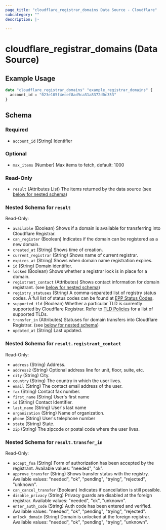 ```yaml
---
page_title: "cloudflare_registrar_domains Data Source - Cloudflare"
subcategory: ""
description: |-
  
---
```


# cloudflare_registrar_domains (Data Source)



## Example Usage

```terraform
data "cloudflare_registrar_domains" "example_registrar_domains" {
  account_id = "023e105f4ecef8ad9ca31a8372d0c353"
}
```

<!-- schema generated by tfplugindocs -->
## Schema

### Required

- `account_id` (String) Identifier

### Optional

- `max_items` (Number) Max items to fetch, default: 1000

### Read-Only

- `result` (Attributes List) The items returned by the data source (see [below for nested schema](#nestedatt--result))

<a id="nestedatt--result"></a>
### Nested Schema for `result`

Read-Only:

- `available` (Boolean) Shows if a domain is available for transferring into Cloudflare Registrar.
- `can_register` (Boolean) Indicates if the domain can be registered as a new domain.
- `created_at` (String) Shows time of creation.
- `current_registrar` (String) Shows name of current registrar.
- `expires_at` (String) Shows when domain name registration expires.
- `id` (String) Domain identifier.
- `locked` (Boolean) Shows whether a registrar lock is in place for a domain.
- `registrant_contact` (Attributes) Shows contact information for domain registrant. (see [below for nested schema](#nestedatt--result--registrant_contact))
- `registry_statuses` (String) A comma-separated list of registry status codes. A full list of status codes can be found at [EPP Status Codes](https://www.icann.org/resources/pages/epp-status-codes-2014-06-16-en).
- `supported_tld` (Boolean) Whether a particular TLD is currently supported by Cloudflare Registrar. Refer to [TLD Policies](https://www.cloudflare.com/tld-policies/) for a list of supported TLDs.
- `transfer_in` (Attributes) Statuses for domain transfers into Cloudflare Registrar. (see [below for nested schema](#nestedatt--result--transfer_in))
- `updated_at` (String) Last updated.

<a id="nestedatt--result--registrant_contact"></a>
### Nested Schema for `result.registrant_contact`

Read-Only:

- `address` (String) Address.
- `address2` (String) Optional address line for unit, floor, suite, etc.
- `city` (String) City.
- `country` (String) The country in which the user lives.
- `email` (String) The contact email address of the user.
- `fax` (String) Contact fax number.
- `first_name` (String) User's first name
- `id` (String) Contact Identifier.
- `last_name` (String) User's last name
- `organization` (String) Name of organization.
- `phone` (String) User's telephone number
- `state` (String) State.
- `zip` (String) The zipcode or postal code where the user lives.


<a id="nestedatt--result--transfer_in"></a>
### Nested Schema for `result.transfer_in`

Read-Only:

- `accept_foa` (String) Form of authorization has been accepted by the registrant.
Available values: "needed", "ok".
- `approve_transfer` (String) Shows transfer status with the registry.
Available values: "needed", "ok", "pending", "trying", "rejected", "unknown".
- `can_cancel_transfer` (Boolean) Indicates if cancellation is still possible.
- `disable_privacy` (String) Privacy guards are disabled at the foreign registrar.
Available values: "needed", "ok", "unknown".
- `enter_auth_code` (String) Auth code has been entered and verified.
Available values: "needed", "ok", "pending", "trying", "rejected".
- `unlock_domain` (String) Domain is unlocked at the foreign registrar.
Available values: "needed", "ok", "pending", "trying", "unknown".


